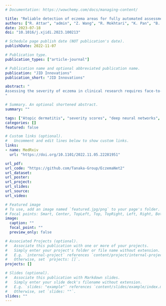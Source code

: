 ```yaml
---
# Documentation: https://wowchemy.com/docs/managing-content/

title: "Reliable detection of eczema areas for fully automated assessment of eczema severity from digital camera images"
authors: ["R. Attar", "admin", "Z. Wang", "R. Mokhtari", "K. Pan", "B. Olabi", "E. Earp", "L. Steele", "H. C. Williams", "R. J. Tanaka"]
date: 2023-07-18
doi: "10.1016/j.xjidi.2023.100213"

# Schedule page publish date (NOT publication's date).
publishDate: 2022-11-07

# Publication type.
publication_types: ["article-journal"]

# Publication name and optional abbreviated publication name.
publication: "JID Innovations"
publication_short: "JID Innovations"

abstract: "
Assessing the severity of eczema in clinical research requires face-to-face skin examination by trained staff. Such approaches are resource-intensive for participants and staff, challenging during pandemics, and prone to inter- and intra-observer variation. Computer vision algorithms have been proposed to automate the assessment of eczema severity using digital camera images. However, they often require human intervention to detect eczema lesions and cannot automatically assess eczema severity from real-world images in an end-to-end pipeline. We developed a model to detect eczema lesions from images using data augmentation and pixel-level segmentation of eczema lesions on 1345 images provided by dermatologists. We evaluated the quality of the obtained segmentation compared to that of the clinicians, the robustness to varying imaging conditions encountered in real-life images, such as lighting, focus, and blur and the performance of downstream severity prediction when using the detected eczema lesions. The quality and robustness of eczema lesion detection increased by approximately 25% and 40%, respectively, compared to our previous eczema detection model. The performance of the downstream severity prediction remained unchanged. Use of skin segmentation as an alternative to eczema segmentation that requires specialist labelling showed the performance on par with when eczema segmentation is used.
"

# Summary. An optional shortened abstract.
summary: ""

tags: ["Atopic dermatitis", "severity scores", "deep neural networks", "fully automated image analysis", "automated remote assessment", "robustness"]
categories: []
featured: false

# Custom links (optional).
#   Uncomment and edit lines below to show custom links.
links:
- name: MedRxiv
  url: "https://doi.org/10.1101/2022.11.05.22281951"

url_pdf:
url_code: "https://github.com/Tanaka-Group/EczemaNet2"
url_dataset:
url_poster:
url_project:
url_slides:
url_source:
url_video:

# Featured image
# To use, add an image named `featured.jpg/png` to your page's folder. 
# Focal points: Smart, Center, TopLeft, Top, TopRight, Left, Right, BottomLeft, Bottom, BottomRight.
image:
  caption: ""
  focal_point: ""
  preview_only: false

# Associated Projects (optional).
#   Associate this publication with one or more of your projects.
#   Simply enter your project's folder or file name without extension.
#   E.g. `internal-project` references `content/project/internal-project/index.md`.
#   Otherwise, set `projects: []`.
projects: []

# Slides (optional).
#   Associate this publication with Markdown slides.
#   Simply enter your slide deck's filename without extension.
#   E.g. `slides: "example"` references `content/slides/example/index.md`.
#   Otherwise, set `slides: ""`.
slides: ""
---
```

